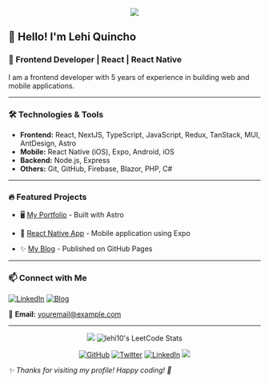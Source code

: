 <p align="center">
  	<img src="https://readme-typing-svg.herokuapp.com/?lines=Hi+there+👋!;Welcome+to+my+profile+on+Github&font=Fira%20Code&center=true&width=600&height=50">
</p>

## 👋 Hello! I'm Lehi Quincho

### 🚀 Frontend Developer | React | React Native  

I am a frontend developer with 5 years of experience in building web and mobile applications. 

---

### 🛠️ Technologies & Tools

- **Frontend:** React, NextJS, TypeScript, JavaScript, Redux, TanStack, MUI, AntDesign, Astro
- **Mobile:** React Native (iOS), Expo, Android, iOS
- **Backend:** Node.js, Express
- **Others:** Git, GitHub, Firebase, Blazor, PHP, C#

---

### 🔥 Featured Projects

- 🖥️ [My Portfolio](https://lehi10.github.io/) - Built with Astro

  
- 📱 [React Native App](https://github.com/yourusername/my-app) - Mobile application using Expo
- ✨ [My Blog](https://dev.to/lehi10) - Published on GitHub Pages

---

### 📫 Connect with Me

[![LinkedIn](https://img.shields.io/badge/LinkedIn-0077B5?style=for-the-badge&logo=linkedin&logoColor=white)](https://linkedin.com/in/lehi-quincho) 
[![Blog](https://img.shields.io/badge/Blog-FF5722?style=for-the-badge&logo=dev.to&logoColor=white)](https://yourusername.github.io/)

📩 **Email:** [youremail@example.com](mailto:youremail@example.com)

---

<p align="center">
  	<img src="https://readme-typing-svg.herokuapp.com/?lines=Hi+there+👋!;Welcome+to+my+profile+on+Github&font=Fira%20Code&center=true&width=600&height=50">
	<img src="https://leetcode-stats.vercel.app/api?username=lehi10&theme=Dark" alt="lehi10's LeetCode Stats">
</p>


<p align="center">
	<a href="https://github.com/lehi10"><img src="https://img.shields.io/github/followers/lehi10.svg?label=GitHub&style=social" alt="GitHub"></a>
	<a href="https://twitter.com/lqmyacs"><img src="https://img.shields.io/twitter/follow/epuma3?label=Twitter&style=social" alt="Twitter"></a>
	<a href="https://www.linkedin.com/in/lehi-quincho"><img src="https://img.shields.io/badge/LinkedIn--_.svg?style=social&logo=linkedin" alt="LinkedIn"></a>
  <img src="https://komarev.com/ghpvc/?username=lehi10">
</p>

_✨ Thanks for visiting my profile! Happy coding! 🚀_


<!--
- 🔭 I’m currently working on 
- 🌱 I’m currently learning 
- 👯 I’m looking to collaborate on ...
- 🤔 I’m looking for help with ...
- 💬 Ask me about ...
- 📫 How to reach me: ...
- 😄 Pronouns: ...
- ⚡ Fun fact: ...
-->


<!-- ![Anurag's GitHub stats](https://github-readme-stats.vercel.app/api?username=lehi10&show_icons=true&theme=radical&count_private=true) -->

